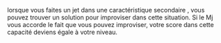 
lorsque vous faites un jet dans une caractéristique secondaire , vous pouvez trouver un solution pour improviser dans cette situation.
Si le Mj vous accorde le fait que vous pouvez improviser, votre score dans cette capacité deviens égale à votre niveau.